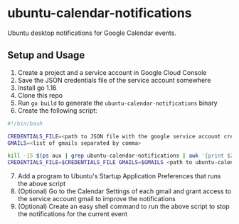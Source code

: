 # ubuntu-calendar-notifications

Ubuntu desktop notifications for Google Calendar events.

## Setup and Usage

1. Create a project and a service account in Google Cloud Console
2. Save the JSON credentials file of the service account somewhere
3. Install go 1.16
4. Clone this repo
5. Run `go build` to generate the `ubuntu-calendar-notifications` binary
6. Create the following script:

```bash
#!/bin/bash

CREDENTIALS_FILE=<path to JSON file with the google service account credentials>
GMAILS=<list of gmails separated by comma>

kill -15 $(ps aux | grep ubuntu-calendar-notifications | awk '{print $2}') 2> /dev/null
CREDENTIALS_FILE=$CREDENTIALS_FILE GMAILS=$GMAILS <path to ubuntu-calendar-notifications binary> >> <path to logs file> 2>&1 &
```
7. Add a program to Ubuntu's Startup Application Preferences that runs the above script
8. (Optional) Go to the Calendar Settings of each gmail and grant access to the service account gmail to improve the notifications
9. (Optional) Create an easy shell command to run the above script to stop the notifications for the current event
